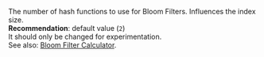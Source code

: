 The number of hash functions to use for Bloom Filters. Influences the index size.<br>
**Recommendation**: default value (`2`)<br>
It should only be changed for experimentation.<br>
See also: [Bloom Filter Calculator](https://hur.st/bloomfilter/).
